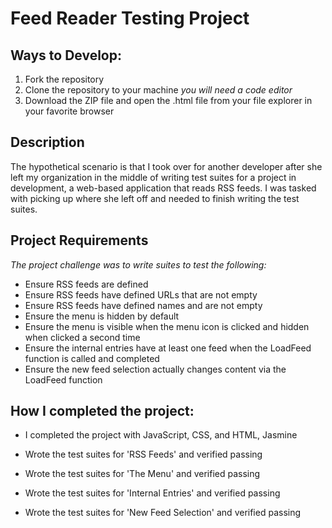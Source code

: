 # Feed Reader Testing Project

## Ways to Develop:
1. Fork the repository
2. Clone the repository to your machine *you will need a code editor*
3. Download the ZIP file and open the .html file from your file explorer in your favorite browser

## Description
The hypothetical scenario is that I took over for another developer after she left my organization in the middle of writing test suites for a project in development, a web-based application that reads RSS feeds. I was tasked with picking up where she left off and needed to finish writing the test suites.

## Project Requirements
*The project challenge was to write suites to test the following:*
- Ensure RSS feeds are defined
- Ensure RSS feeds have defined URLs that are not empty
- Ensure RSS feeds have defined names and are not empty
- Ensure the menu is hidden by default
- Ensure the menu is visible when the menu icon is clicked and hidden when clicked a second time
- Ensure the internal entries have at least one feed when the LoadFeed function is called and completed
- Ensure the new feed selection actually changes content via the LoadFeed function

## How I completed the project:
- I completed the project with JavaScript, CSS, and HTML, Jasmine


- Wrote the test suites for 'RSS Feeds' and verified passing
- Wrote the test suites for 'The Menu' and verified passing
- Wrote the test suites for 'Internal Entries' and verified passing
- Wrote the test suites for 'New Feed Selection' and verified passing

